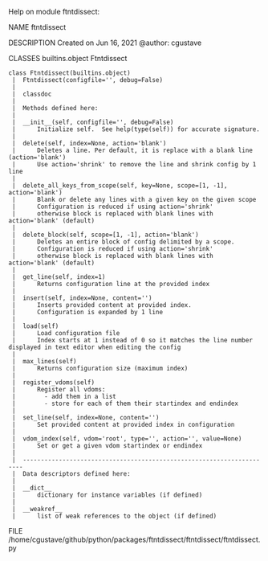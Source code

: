 Help on module ftntdissect:

NAME
    ftntdissect

DESCRIPTION
    Created on Jun 16, 2021
    @author: cgustave

CLASSES
    builtins.object
        Ftntdissect
    
    class Ftntdissect(builtins.object)
     |  Ftntdissect(configfile='', debug=False)
     |  
     |  classdoc
     |  
     |  Methods defined here:
     |  
     |  __init__(self, configfile='', debug=False)
     |      Initialize self.  See help(type(self)) for accurate signature.
     |  
     |  delete(self, index=None, action='blank')
     |      Deletes a line. Per default, it is replace with a blank line (action='blank')
     |      Use action='shrink' to remove the line and shrink config by 1 line
     |  
     |  delete_all_keys_from_scope(self, key=None, scope=[1, -1], action='blank')
     |      Blank or delete any lines with a given key on the given scope
     |      Configuration is reduced if using action='shrink'
     |      otherwise block is replaced with blank lines with action='blank' (default)
     |  
     |  delete_block(self, scope=[1, -1], action='blank')
     |      Deletes an entire block of config delimited by a scope.
     |      Configuration is reduced if using action='shrink'
     |      otherwise block is replaced with blank lines with action='blank' (default)
     |  
     |  get_line(self, index=1)
     |      Returns configuration line at the provided index
     |  
     |  insert(self, index=None, content='')
     |      Inserts provided content at provided index.
     |      Configuration is expanded by 1 line
     |  
     |  load(self)
     |      Load configuration file
     |      Index starts at 1 instead of 0 so it matches the line number displayed in text editor when editing the config
     |  
     |  max_lines(self)
     |      Returns configuration size (maximum index)
     |  
     |  register_vdoms(self)
     |      Register all vdoms:
     |        - add them in a list
     |        - store for each of them their startindex and endindex
     |  
     |  set_line(self, index=None, content='')
     |      Set provided content at provided index in configuration
     |  
     |  vdom_index(self, vdom='root', type='', action='', value=None)
     |      Set or get a given vdom startindex or endindex
     |  
     |  ----------------------------------------------------------------------
     |  Data descriptors defined here:
     |  
     |  __dict__
     |      dictionary for instance variables (if defined)
     |  
     |  __weakref__
     |      list of weak references to the object (if defined)

FILE
    /home/cgustave/github/python/packages/ftntdissect/ftntdissect/ftntdissect.py


